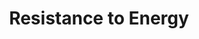---
title: "Resistance to Energy"

ability:
  types: ["Ex"]
  description: |
    A creature with this special quality ignores some damage of the indicated type each time it takes damage of that kind (commonly acid, cold, fire, or electricity), but it does not have total immunity. The entry indicates the amount and type of damage ignored.

    Each resistance ability is defined by what energy type it resists and how many points of damage are resisted. It doesn't matter whether the damage has a mundane or magical source.

    When resistance completely negates the damage from an energy attack, the attack does not disrupt a spell. This resistance does not stack with the resistance that a spell might provide.
---